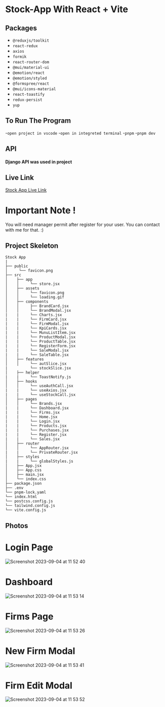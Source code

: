 # Stock-App With React + Vite

## Packages
- `@reduxjs/toolkit`
- `react-redux`
- `axios`
- `formik`
- `react-router-dom`
- `@mui/material-ui`
- `@emotion/react`
- `@emotion/styled`
- `@formspree/react`
- `@mui/icons-material`
- `react-toastify`
- `redux-persist`
- `yup`

## To Run The Program
-`open project in vscode`
-`open in integreted terminal`
-`pnpm`
-`pnpm dev`

## API
<h4>Django API was used in project</h4>

## Live Link
<a href="https://redux-stock-app.vercel.app" target="_blank">Stock App Live Link</a>


# Important Note !
You will need manager permit after register for your user. You can contact with me for that. :)


## Project Skeleton

```
Stock App
|
├── public
│     └── favicon.png
├── src
│    ├── app
│    │     └── store.jsx
│    ├── assets
│    │     └── favicon.png
│    │     └── loading.gif
│    ├── components
│    │     ├── BrandCard.jsx
│    │     └── BrandModal.jsx
|    |     └── Charts.jsx
|    |     └── FirmCard.jsx
|    |     └── FirmModal.jsx
|    |     └── KpiCards.jsx
|    |     └── MunuListItem.jsx
|    |     └── ProductModal.jsx
|    |     └── ProductTable.jsx
|    |     └── RegisterForm.jsx
|    |     └── SaleModal.jsx
|    |     └── SaleTable.jsx
│    ├── features
│    │     └── autSlice.jsx
|          └── stockSlice.jsx
│    ├── helper
|    |     └── ToastNotify.js
│    ├── hooks
│    │     └── useAuthCall.jsx
|    |     └── useAxios.jsx
|    |     └── useStockCall.jsx
│    ├── pages
│    │     └── Brands.jsx
|    |     └── Dashboard.jsx
|    |     └── Firms.jsx
|    |     └── Home.jsx
|    |     └── Login.jsx
|    |     └── Products.jsx
|    |     └── Purchases.jsx
|    |     └── Register.jsx
|    |     └── Sales.jsx
│    ├── router
│    │     └── AppRouter.jsx
|    |     └── PrivateRouter.jsx
│    ├── styles
|    |     └── globalStyles.js
│    ├── App.jsx
│    ├── App.css
│    ├── main.jsx
│    └── index.css
├── package.json
├── .env
└── pnpm-lock.yaml
└── index.html
└── postcss.config.js
└── tailwind.config.js
└── vite.config.js
```

## Photos

# Login Page
![Screenshot 2023-09-04 at 11 52 40](https://github.com/koraykoksal/StockApp_Redux/assets/88422590/d5c350ff-b75a-4915-a5b7-135743151396)

# Dashboard
![Screenshot 2023-09-04 at 11 53 14](https://github.com/koraykoksal/StockApp_Redux/assets/88422590/ca85e69e-97d0-4677-b756-513f078ef878)

# Firms Page
![Screenshot 2023-09-04 at 11 53 26](https://github.com/koraykoksal/StockApp_Redux/assets/88422590/b6ced0b0-663d-4430-8f8d-f807a263de0c)

# New Firm Modal
![Screenshot 2023-09-04 at 11 53 41](https://github.com/koraykoksal/StockApp_Redux/assets/88422590/fc7e6b9d-9f0a-4c8b-8b58-34791e87ec07)

# Firm Edit Modal
![Screenshot 2023-09-04 at 11 53 52](https://github.com/koraykoksal/StockApp_Redux/assets/88422590/5326021f-ff56-44dd-914d-a99a0a600c6e)












